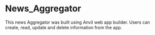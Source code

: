# News_Aggregator

This news Aggregator was built using Anvil web app builder. Users can create, read, update and delete information from the app.
